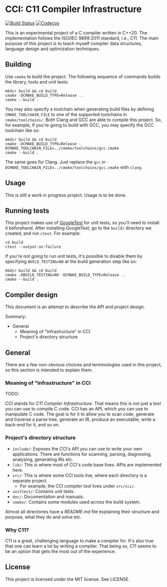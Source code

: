 # CCI: C11 Compiler Infrastructure

[![Build Status](https://travis-ci.org/feroldi/cci.svg?branch=master)](https://travis-ci.org/feroldi/cci)
[![Codecov](https://codecov.io/gh/feroldi/cci/branch/master/graph/badge.svg)](https://codecov.io/gh/feroldi/cci)

This is an experimental project of a C compiler written in C++20.
The implementation follows the ISO/IEC 9899:2011 standard, i.e., C11.
The main purpose of this project is to teach myself compiler data
structures, language design and optimization techniques.

## Building

Use `cmake` to build the project.  The following sequence of commands
builds the library, tools and unit tests:

```
mkdir build && cd build
cmake -DCMAKE_BUILD_TYPE=Release ..
cmake --build .
```

You may also specify a toolchain when generating build files by
defining `CMAKE_TOOLCHAIN_FILE` to one of the supported toolchains in
`cmake/toolchains/`.  Both Clang and GCC are able to compile this project.
So, for example, if you're going to build with GCC, you may specify the
GCC toolchain like so:

```
mkdir build && cd build
cmake -DCMAKE_BUILD_TYPE=Release -DCMAKE_TOOLCHAIN_FILE=../cmake/toolchains/gcc.cmake
cmake --build .
```

The same goes for Clang.
Just replace the `gcc` in
`-DCMAKE_TOOLCHAIN_FILE=../cmake/toolchains/gcc.cmake` with `clang`.

## Usage

This is still a work in progress project. Usage is to be done.

## Running tests

This project makes use of
[GoogleTest](https://github.com/google/googletest) for unit tests,
so you'll need to install it beforehand.  After installing GoogleTest,
go to the `build/` directory we created, and run `ctest`.
For example:

```
cd build
ctest --output-on-failure
```

If you're not going to run unit tests, it's possible to disable them by
specifying `BUILD_TESTING=NO` at the build generation step like so:

```
mkdir build && cd build
cmake -DBUILD_TESTING=NO -DCMAKE_BUILD_TYPE=Release ..
cmake --build .
```

## Compiler design

This document is an attempt to describe the API and project design.

Summary:

+ General
  + Meaning of "Infrastructure" in CCI
  + Project's directory structure

## General

There are a few non-obvious choices and terminologies used in this
project, so this section is intended to explain them.

### Meaning of "Infrastructure" in CCI

TODO:

CCI stands for *C11 Compiler Infrastructure*.  That means this is not
just a tool you can use to compile C code.  CCI has an API, which you can
use to manipulate C code.  The goal is for it to allow you to scan code,
generate and traverse a parse tree, generate an IR, produce an executable,
write a back-end for it, and so on.

### Project's directory structure

+ `include/`: Exposes the CCI's API you can use to write your own
    applications. There are functions for scanning, parsing, diagnosing,
    analysing, generating IRs etc.
+ `lib/`: This is where most of CCI's code base lives. APIs are implemented here.
+ `src/`: This is where some CCI tools live, where each directory is a separate project.
  - For example, the CCI compiler tool lives under `src/cci/`.
+ `unittest/`: Contains unit tests.
+ `doc/`:  Documentation and manuals.
+ `cmake/`: Contains some modules used across the build system.

Almost all directories have a *README.md* file explaining their structure
and purpose, what they do and solve etc.

### Why C11?

C11 is a great, challenging language to make a compiler for.
It's also true that one can learn a lot by writing a compiler.
That being so, C11 seems to be an option that gets the most out of the experience.

## License

This project is licensed under the MIT license. See LICENSE.
